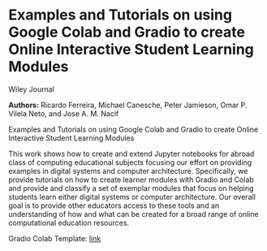 # Examples and Tutorials on using Google Colab and Gradio to create Online Interactive Student Learning Modules

Wiley Journal

**Authors:** Ricardo Ferreira, Michael Canesche, Peter Jamieson, Omar P. Vilela Neto, and Jose A. M. Nacif

Examples and Tutorials on using Google Colab and Gradio to create Online Interactive Student Learning Modules

This work shows how to create and extend Jupyter notebooks for abroad class of computing educational subjects focusing our effort on providing examples in digital systems and computer architecture. Specifically, we provide tutorials on how to create learner modules with Gradio and Colab and provide and classify a set of exemplar modules that focus on helping students learn either digital systems or computer architecture. Our overall goal is to provide other educators access to these tools and an understanding of how and what can be created for a broad range of online computational education resources.



Gradio Colab Template: [link](https://colab.research.google.com/drive/1XrCZShGqwDaTVnOND3v6Q5vrcm5iQwe-?usp=sharing)
